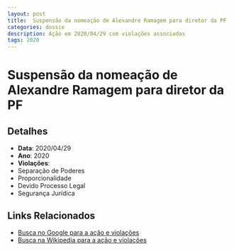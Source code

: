 ```yaml
---
layout: post
title:  Suspensão da nomeação de Alexandre Ramagem para diretor da PF
categories: dossie
description: Ação em 2020/04/29 com violações associadas
tags: 2020
---
```


# Suspensão da nomeação de Alexandre Ramagem para diretor da PF

## Detalhes
- **Data**: 2020/04/29
- **Ano**: 2020
- **Violações**:
- Separação de Poderes
- Proporcionalidade
- Devido Processo Legal
- Segurança Jurídica

## Links Relacionados
- [Busca no Google para a ação e violações](https://www.google.com/search?q=%22Alexandre%20de%20Moraes%22%20Suspens%C3%A3o%20da%20nomea%C3%A7%C3%A3o%20de%20Alexandre%20Ramagem%20para%20diretor%20da%20PF%20Separa%C3%A7%C3%A3o%20de%20Poderes%20Proporcionalidade%20Devido%20Processo%20Legal%20Seguran%C3%A7a%20Jur%C3%ADdica%202020)
- [Busca na Wikipedia para a ação e violações](https://en.wikipedia.org/w/index.php?search=%22Alexandre%20de%20Moraes%22%20Suspens%C3%A3o%20da%20nomea%C3%A7%C3%A3o%20de%20Alexandre%20Ramagem%20para%20diretor%20da%20PF%20Separa%C3%A7%C3%A3o%20de%20Poderes%20Proporcionalidade%20Devido%20Processo%20Legal%20Seguran%C3%A7a%20Jur%C3%ADdica%202020)
